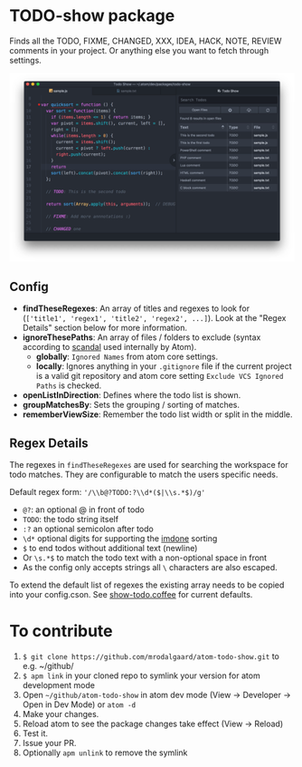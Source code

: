 # TODO-show package

Finds all the TODO, FIXME, CHANGED, XXX, IDEA, HACK, NOTE, REVIEW comments in your project. Or anything else you want to fetch through settings.

![todo-show-package](https://raw.githubusercontent.com/mrodalgaard/atom-todo-show/master/screenshots/preview.png)

## Config

* __findTheseRegexes__: An array of titles and regexes to look for (`['title1', 'regex1', 'title2', 'regex2', ...]`). Look at the "Regex Details" section below for more information.
* __ignoreThesePaths__: An array of files / folders to exclude (syntax according to [scandal](https://github.com/atom/scandal) used internally by Atom).
  - __globally__: `Ignored Names` from atom core settings.
  - __locally__: Ignores anything in your `.gitignore` file if the current project is a valid git repository and atom core setting `Exclude VCS Ignored Paths` is checked.
* __openListInDirection__: Defines where the todo list is shown.
* __groupMatchesBy__: Sets the grouping / sorting of matches.
* __rememberViewSize__: Remember the todo list width or split in the middle.

## Regex Details

The regexes in `findTheseRegexes` are used for searching the workspace for todo matches. They are configurable to match the users specific needs.

Default regex form: `'/\\b@?TODO:?\\d*($|\\s.*$)/g'`
* `@?`: an optional @ in front of todo
* `TODO`: the todo string itself
* `:?` an optional semicolon after todo
* `\d*` optional digits for supporting the [imdone](http://imdone.io/) sorting
* `$` to end todos without additional text (newline)
* Or `\s.*$` to match the todo text with a non-optional space in front
* As the config only accepts strings all `\` characters are also escaped.

To extend the default list of regexes the existing array needs to be copied into your config.cson. See [show-todo.coffee](https://github.com/mrodalgaard/atom-todo-show/blob/master/lib/show-todo.coffee#L12) for current defaults.

# To contribute
1. `$ git clone https://github.com/mrodalgaard/atom-todo-show.git` to e.g. ~/github/
2. `$ apm link` in your cloned repo to symlink your version for atom development mode
3. Open `~/github/atom-todo-show` in atom dev mode (View -> Developer -> Open in Dev Mode) or `atom -d`
4. Make your changes.
5. Reload atom to see the package changes take effect (View -> Reload)
6. Test it.
7. Issue your PR.
8. Optionally `apm unlink` to remove the symlink
